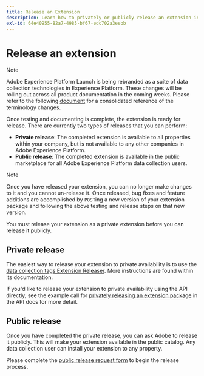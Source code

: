 ```yaml
---
title: Release an Extension
description: Learn how to privately or publicly release an extension in Adobe Experience Platform.
exl-id: 64e40955-82a7-4985-bf67-edc702a3eebb
---
```

# Release an extension

>[!NOTE]
>
>Adobe Experience Platform Launch is being rebranded as a suite of data collection technologies in Experience Platform. These changes will be rolling out across all product documentation in the coming weeks. Please refer to the following [document](../../launch-term-updates.md) for a consolidated reference of the terminology changes.

Once testing and documenting is complete, the extension is ready for release. There are currently two types of releases that you can perform:

- **Private release**: The completed extension is available to all properties within your company, but is not available to any other companies in Adobe Experience Platform.
- **Public release**: The completed extension is available in the public marketplace for all Adobe Experience Platform data collection users.

>[!NOTE]
>
>Once you have released your extension, you can no longer make changes to it and you cannot un-release it.  Once released, bug fixes and feature additions are accomplished by `POST`ing a new version of your extension package and following the above testing and release steps on that new version.

You must release your extension as a private extension before you can release it publicly.

## Private release

The easiest way to release your extension to private availability is to use the [data collection tags Extension Releaser](https://www.npmjs.com/package/@adobe/reactor-releaser). More instructions are found within its documentation.

If you'd like to release your extension to private availability using the API directly, see the example call for [privately releasing an extension package](https://developer.adobelaunch.com/api/reference/1.0/extension_packages/release_private/) in the API docs for more detail.

## Public release

Once you have completed the private release, you can ask Adobe to release it publicly.  This will make your extension available in the public catalog. Any data collection user can install your extension to any property.

Please complete the [public release request form](https://adobe.allegiancetech.com/cgi-bin/qwebcorporate.dll?idx=7DRB5U) to begin the release process.
